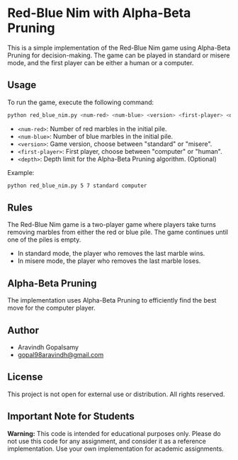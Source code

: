 # Red-Blue Nim with Alpha-Beta Pruning

This is a simple implementation of the Red-Blue Nim game using Alpha-Beta Pruning for decision-making. The game can be played in standard or misere mode, and the first player can be either a human or a computer. 

## Usage

To run the game, execute the following command:

```bash
python red_blue_nim.py <num-red> <num-blue> <version> <first-player> <depth>
```

- `<num-red>`: Number of red marbles in the initial pile.
- `<num-blue>`: Number of blue marbles in the initial pile.
- `<version>`: Game version, choose between "standard" or "misere".
- `<first-player>`: First player, choose between "computer" or "human".
- `<depth>`: Depth limit for the Alpha-Beta Pruning algorithm. (Optional)

Example:

```bash
python red_blue_nim.py 5 7 standard computer
```

## Rules

The Red-Blue Nim game is a two-player game where players take turns removing marbles from either the red or blue pile. The game continues until one of the piles is empty.

- In standard mode, the player who removes the last marble wins.
- In misere mode, the player who removes the last marble loses.

## Alpha-Beta Pruning

The implementation uses Alpha-Beta Pruning to efficiently find the best move for the computer player.

## Author

- Aravindh Gopalsamy
- gopal98aravindh@gmail.com

## License

This project is not open for external use or distribution. All rights reserved.

## Important Note for Students

**Warning:** This code is intended for educational purposes only. Please do not use this code for any assignment, and consider it as a reference implementation. Use your own implementation for academic assignments.
